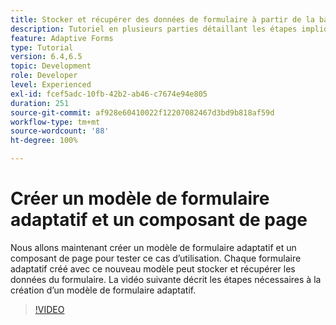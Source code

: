 ```yaml
---
title: Stocker et récupérer des données de formulaire à partir de la base de données MySQL - Créer un modèle de formulaire adaptatif et un composant de page
description: Tutoriel en plusieurs parties détaillant les étapes impliquées dans le stockage et la récupération des données de formulaire
feature: Adaptive Forms
type: Tutorial
version: 6.4,6.5
topic: Development
role: Developer
level: Experienced
exl-id: fcef5adc-10fb-42b2-ab46-c7674e94e805
duration: 251
source-git-commit: af928e60410022f12207082467d3bd9b818af59d
workflow-type: tm+mt
source-wordcount: '88'
ht-degree: 100%

---
```


# Créer un modèle de formulaire adaptatif et un composant de page

Nous allons maintenant créer un modèle de formulaire adaptatif et un composant de page pour tester ce cas d’utilisation. Chaque formulaire adaptatif créé avec ce nouveau modèle peut stocker et récupérer les données du formulaire.
La vidéo suivante décrit les étapes nécessaires à la création d’un modèle de formulaire adaptatif.
>[!VIDEO](https://video.tv.adobe.com/v/27828?quality=12&learn=on)
